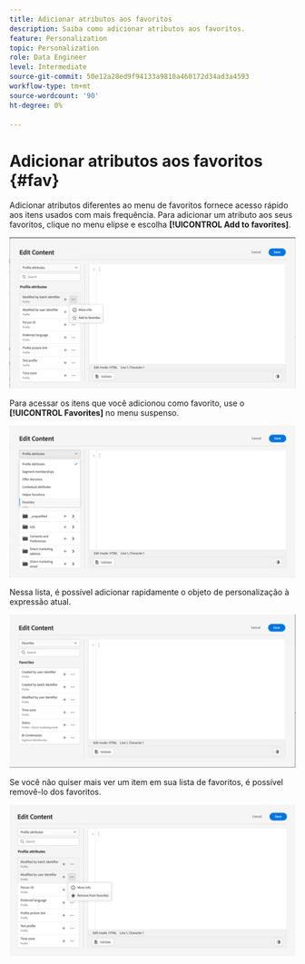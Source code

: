 ```yaml
---
title: Adicionar atributos aos favoritos
description: Saiba como adicionar atributos aos favoritos.
feature: Personalization
topic: Personalization
role: Data Engineer
level: Intermediate
source-git-commit: 50e12a28ed9f94133a9810a460172d34ad3a4593
workflow-type: tm+mt
source-wordcount: '90'
ht-degree: 0%

---
```


# Adicionar atributos aos favoritos {#fav}

Adicionar atributos diferentes ao menu de favoritos fornece acesso rápido aos itens usados com mais frequência. Para adicionar um atributo aos seus favoritos, clique no menu elipse e escolha **[!UICONTROL Add to favorites]**.

![](assets/favorite-option.png)

Para acessar os itens que você adicionou como favorito, use o **[!UICONTROL Favorites]** no menu suspenso.

![](assets/favorite-menu.png)

Nessa lista, é possível adicionar rapidamente o objeto de personalização à expressão atual.

![](assets/favorite-list.png)

Se você não quiser mais ver um item em sua lista de favoritos, é possível removê-lo dos favoritos.

![](assets/favorite-remove.png)